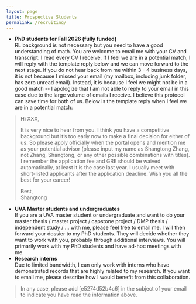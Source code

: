 ```yaml
---
layout: page 
title: Prospective Students
permalink: /recruiting/
---
```


<!-- * My current group of PhD students are fantastic and I am happy with the size of my group. I will **NOT** hire new PhD students for Fall 25 or 26. -->

* **PhD students for Fall 2026 (fully funded)**  
RL background is not necessary but you need to have a good understanding of math. You are welcome to email me with your CV and transcript. I read every CV I receive. If I feel we are in a potential match, I will reply with the template reply below and we can move forward to the next stage. If you do not hear back from me within 3 - 4 business days, it is not because I missed your email (my mailbox, including junk folder, has zero unread email). Instead, it is because I feel we might not be in a good match -- I apologize that I am not able to reply to your email in this case due to the large volume of emails I receive. I believe this protocol can save time for both of us. Below is the template reply when I feel we are in a potential match:
> Hi XXX,
> 
> It is very nice to hear from you. I think you have a competitive background but it’s too early now to make a final decision for either of us. So please apply officially when the portal opens and mention me as your potential advisor (please input my name as Shangtong Zhang, not Zhang, Shangtong, or any other possible combinations with titles). I remember the application fee and GRE should be waived automatically, at least it is the case last year. I usually meet with short-listed applicants after the application deadline. Wish you all the best for your career!
>
> Best,  
> Shangtong

* **UVA Master students and undergraduates**  
If you are a UVA master student or undergraduate and want to do your master thesis / master project / capstone project / DMP thesis / independent study / ... with me, please feel free to email me. I will then forward your dossier to my PhD students. They will decide whether they want to work with you, probably through additional interviews. You will primarily work with my PhD students and have ad-hoc meetings with me.
* **Research interns**   
Due to limited bandwidth, I can only work with interns who have demonstrated records that are highly related to my research.
If you want to email me, please describe how I would benefit from this collaboration.

> In any case, please add [e5274d52b4c6] in the subject of your email to indicate you have read the information above.
